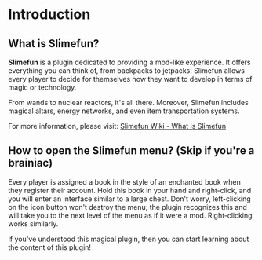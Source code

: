 # Introduction

## What is Slimefun?
**Slimefun** is a plugin dedicated to providing a mod-like experience. It offers everything you can think of, from backpacks to jetpacks! Slimefun allows every player to decide for themselves how they want to develop in terms of magic or technology.

From wands to nuclear reactors, it's all there. Moreover, Slimefun includes magical altars, energy networks, and even item transportation systems.

For more information, please visit: [Slimefun Wiki - What is Slimefun](https://slimefun-wiki.guizhanss.cn/Slimefun-in-a-nutshell)

## How to open the Slimefun menu? (Skip if you're a brainiac)
Every player is assigned a book in the style of an enchanted book when they register their account. Hold this book in your hand and right-click, and you will enter an interface similar to a large chest. Don't worry, left-clicking on the icon button won't destroy the menu; the plugin recognizes this and will take you to the next level of the menu as if it were a mod. Right-clicking works similarly.

If you've understood this magical plugin, then you can start learning about the content of this plugin!